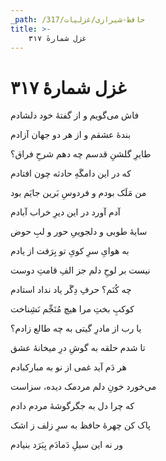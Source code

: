 ```yaml
---
_path: /حافظ-شیرازی/غزلیات/317
title: >-
    غزل شمارهٔ ۳۱۷
---
```

# غزل شمارهٔ ۳۱۷

<div class="b" id="bn1"><div class="m1"><p>فاش می‌گویم و از گفتهٔ خود دلشادم</p></div>
<div class="m2"><p>بندهٔ عشقم و از هر دو جهان آزادم</p></div></div>
<div class="b" id="bn2"><div class="m1"><p>طایرِ گلشنِ قدسم چه دهم شرحِ فراق؟</p></div>
<div class="m2"><p>که در این دامگَهِ حادثه چون افتادم</p></div></div>
<div class="b" id="bn3"><div class="m1"><p>من مَلَک بودم و فردوسِ بَرین جایَم بود</p></div>
<div class="m2"><p>آدم آورد در این دیرِ خراب آبادم</p></div></div>
<div class="b" id="bn4"><div class="m1"><p>سایهٔ طوبی و دلجوییِ حور و لبِ حوض</p></div>
<div class="m2"><p>به هوایِ سرِ کویِ تو بِرَفت از یادم</p></div></div>
<div class="b" id="bn5"><div class="m1"><p>نیست بر لوحِ دلم جز الفِ قامتِ دوست</p></div>
<div class="m2"><p>چه کُنَم؟ حرفِ دِگَر یاد نداد استادم</p></div></div>
<div class="b" id="bn6"><div class="m1"><p>کوکبِ بختِ مرا هیچ مُنَجِّم نَشِناخت</p></div>
<div class="m2"><p>یا رب از مادرِ گیتی به چه طالع زادم؟</p></div></div>
<div class="b" id="bn7"><div class="m1"><p>تا شدم حلقه به گوشِ درِ میخانهٔ عشق</p></div>
<div class="m2"><p>هر دَم آید غمی از نو به مبارکبادم</p></div></div>
<div class="b" id="bn8"><div class="m1"><p>می‌خورد خونِ دلم مردمک دیده، سزاست</p></div>
<div class="m2"><p>که چرا دل به جگرگوشهٔ مردم دادم</p></div></div>
<div class="b" id="bn9"><div class="m1"><p>پاک کن چهرهٔ حافظ به سرِ زلف ز اشک</p></div>
<div class="m2"><p>ور نه این سیلِ دَمادَم بِبَرَد بنیادم</p></div></div>
